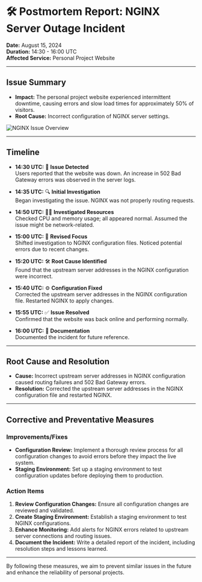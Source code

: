 # 🛠️ Postmortem Report: NGINX Server Outage Incident

**Date:** August 15, 2024  
**Duration:** 14:30 - 16:00 UTC  
**Affected Service:** Personal Project Website  

---

## Issue Summary

- **Impact:** The personal project website experienced intermittent downtime, causing errors and slow load times for approximately 50% of visitors.
- **Root Cause:** Incorrect configuration of NGINX server settings.

![NGINX Issue Overview](./wget-log)  

---

## Timeline

- **14:30 UTC:** 🚨 **Issue Detected**  
  Users reported that the website was down. An increase in 502 Bad Gateway errors was observed in the server logs.

- **14:35 UTC:** 🔍 **Initial Investigation**  
  Began investigating the issue. NGINX was not properly routing requests.

- **14:50 UTC:** 🕵️‍♂️ **Investigated Resources**  
  Checked CPU and memory usage; all appeared normal. Assumed the issue might be network-related.

- **15:00 UTC:** 🔄 **Revised Focus**  
  Shifted investigation to NGINX configuration files. Noticed potential errors due to recent changes.

- **15:20 UTC:** 🛠️ **Root Cause Identified**  
  Found that the upstream server addresses in the NGINX configuration were incorrect.

- **15:40 UTC:** ⚙️ **Configuration Fixed**  
  Corrected the upstream server addresses in the NGINX configuration file. Restarted NGINX to apply changes.

- **15:55 UTC:** ✅ **Issue Resolved**  
  Confirmed that the website was back online and performing normally.

- **16:00 UTC:** 📝 **Documentation**  
  Documented the incident for future reference.

---

## Root Cause and Resolution

- **Cause:** Incorrect upstream server addresses in NGINX configuration caused routing failures and 502 Bad Gateway errors.
- **Resolution:** Corrected the upstream server addresses in the NGINX configuration file and restarted NGINX.

---

## Corrective and Preventative Measures

### Improvements/Fixes

- **Configuration Review:** Implement a thorough review process for all configuration changes to avoid errors before they impact the live system.
- **Staging Environment:** Set up a staging environment to test configuration updates before deploying them to production.

### Action Items

1. **Review Configuration Changes:** Ensure all configuration changes are reviewed and validated.
2. **Create Staging Environment:** Establish a staging environment to test NGINX configurations.
3. **Enhance Monitoring:** Add alerts for NGINX errors related to upstream server connections and routing issues.
4. **Document the Incident:** Write a detailed report of the incident, including resolution steps and lessons learned.

---

By following these measures, we aim to prevent similar issues in the future and enhance the reliability of personal projects.
